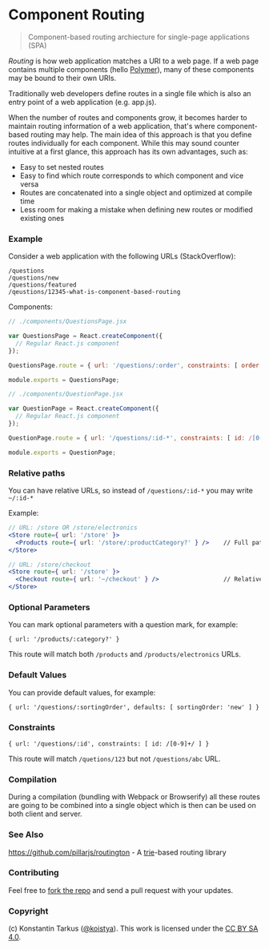 Component Routing
=================

> Component-based routing archiecture for single-page applications (SPA)

_Routing_ is how web application matches a URI to a web page. If a web page
contains multiple components (hello [Polymer](http://www.polymer-project.org/)),
many of these components may be bound to their own URIs.

Traditionally web developers define routes in a single file which is also an
entry point of a web application (e.g. app.js).

When the number of routes and components grow, it becomes harder to maintain
routing information of a web application, that's where component-based routing
may help. The main idea of this approach is that you define routes individually
for each component. While this may sound counter intuitive at a first glance,
this approach has its own advantages, such as:

 * Easy to set nested routes
 * Easy to find which route corresponds to which component and vice versa
 * Routes are concatenated into a single object and optimized at compile time
 * Less room for making a mistake when defining new routes or modified existing ones

### Example
 
Consider a web application with the following URLs (StackOverflow):

`/questions`<br>
`/questions/new`<br>
`/questions/featured`<br>
`/qeustions/12345-what-is-component-based-routing`

Components:

```js
// ./components/QuestionsPage.jsx

var QuestionsPage = React.createComponent({
  // Regular React.js component
});

QuestionsPage.route = { url: '/questions/:order', constraints: [ order: /(|new)/ ] };

module.exports = QuestionsPage;
```

```js
// ./components/QuestionPage.jsx

var QuestionPage = React.createComponent({
  // Regular React.js component
});

QuestionPage.route = { url: '/questions/:id-*', constraints: [ id: /[0-9]+/ ], order: 10 };

module.exports = QuestionPage;
```

### Relative paths

You can have relative URLs, so instead of `/questions/:id-*` you may write `~/:id-*`

Example:

```jsx
// URL: /store OR /store/electronics
<Store route={ url: '/store' }>
  <Products route={ url: '/store/:productCategory?' } />    // Full path
</Store>

// URL: /store/checkout
<Store route={ url: '/store' }>
  <Checkout route={ url: '~/checkout' } />                  // Relative path
</Store>
```

### Optional Parameters

You can mark optional parameters with a question mark, for example:

`{ url: '/products/:category?' }`

This route will match both `/products` and `/products/electronics` URLs.

### Default Values

You can provide default values, for example:

`{ url: '/questions/:sortingOrder', defaults: [ sortingOrder: 'new' ] }`

### Constraints

`{ url: '/questions/:id', constraints: [ id: /[0-9]+/ ] }`

This route will match `/quetions/123` but not `/questions/abc` URL.

### Compilation

During a compilation (bundling with Webpack or Browserify) all these routes are
going to be combined into a single object which is then can be used on both
client and server.

### See Also

https://github.com/pillarjs/routington - A [trie](http://en.wikipedia.org/wiki/Trie)-based routing library

### Contributing

Feel free to [fork the repo](https://github.com/kriasoft/component-routing/fork)
and send a pull request with your updates.

### Copyright

(c) Konstantin Tarkus ([@koistya](https://twitter.com/koistya)). This work is licensed under the [CC BY SA 4.0](http://creativecommons.org/licenses/by-sa/4.0/).
